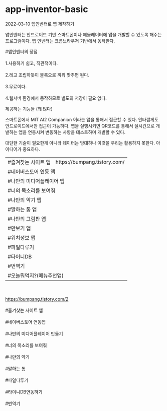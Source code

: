 # app-inventor-basic
2022-03-10 앱인벤터로 앱 제작하기

앱인벤터는 안드로이드 기반 스마트폰이나 에뮬레이터에 앱을 개발할 수 있도록 해주는 프로그램이다.
앱 인벤터는 크롬브라우저 기반에서 동작한다.

#앱인벤터의 장점
<br></br>1.사용하기 쉽고, 직관적이다.
<br></br>2.레고 조립하듯이 블록으로 끼워 맞추면 된다.
<br></br>3.무료이다.
<br></br>4.웹서버 환경에서 동작하므로 별도의 저장이 필요 없다.

제공하는 기능들 (꽤 많다)

스마트폰에서 MIT AI2 Companion 이라는 앱을 통해서 접근할 수 있다.
안타깝게도 안드로이드에서만 접근이 가능하다.
앱을 실행시키면 QR코드를 통해서 실시간으로 개발하는 앱을 연동시켜 변동하는 사항을 테스트하며 개발할 수 있다.

대단한 기술이 필요한게 아니라 데이터는 방대하나 이것을 우리는 활용하지 못한다.
아이디어가 중요하다.
<table>
  <tr>
    <td>#즐겨찾는 사이트 앱</td>
    <td>https://bumpang.tistory.com/</td>
  </tr>
    <tr>
    <td colspan = 2>#네이버스토어 연동 앱</td>
  </tr>
    <tr>
    <td colspan = 2>#나만의 미디어플레이어 앱</td>
  </tr>
    <tr>
    <td colspan = 2>#너의 목소리를 보여줘</td>
  </tr>
    <tr>
    <td colspan = 2>#나만의 악기 앱</td>
  </tr>
   <tr>
    <td colspan =2>#말하는 톰 앱</td>
  </tr>
  <tr>
    <td colspan =2>#나만의 그림판 앱</td>
  </tr>
   <tr>
    <td colspan =2>#만보기 앱</td>
  </tr>
  <tr>
    <td colspan =2>#위치정보 앱</td>
  </tr>
    <tr>
    <td colspan =2>#파일다루기</td>
  </tr>
    <tr>
    <td colspan =2>#타이니DB</td>
  </tr>
      <tr>
    <td colspan =2>#번역기</td>
  </tr>
    <tr>
    <td colspan =2>#오늘뭐먹지?(메뉴추천앱)</td>
  </tr>
  
</table>

<br></br>https://bumpang.tistory.com/2
<br></br>#즐겨찾는 사이트 앱
<br></br>#네이버스토어 연동앱
<br></br>#나만의 미디어플레이어 만들기
<br></br>#너의 목소리를 보여줘
<br></br>#나만의 악기
<br></br>#말하는 톰
<br></br>#파일다루기
<br></br>#타이니DB연동하기
<br></br>#번역기





